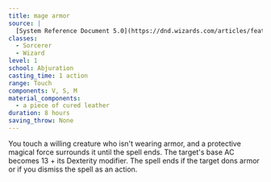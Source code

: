```yaml
---
title: mage armor
source: |
  [System Reference Document 5.0](https://dnd.wizards.com/articles/features/systems-reference-document-srd)
classes:
  - Sorcerer
  - Wizard
level: 1
school: Abjuration
casting_time: 1 action
range: Touch
components: V, S, M
material_components:
  - a piece of cured leather
duration: 8 hours
saving_throw: None
---
```


You touch a willing creature who isn't wearing armor, and a protective magical force surrounds it until the spell ends. The target's base AC becomes 13 + its Dexterity modifier. The spell ends if the target dons armor or if you dismiss the spell as an action.
